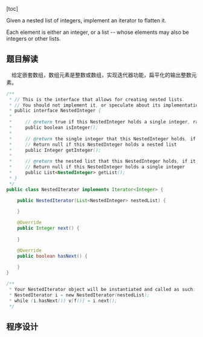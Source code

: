 [toc]

Given a nested list of integers, implement an iterator to flatten it.

Each element is either an integer, or a list -- whose elements may also be integers or other lists.



## 题目解读

&emsp;给定嵌套数组，数组元素是整数或数组，实现迭代器功能，扁平化的输出整数元素。

```java
/**
 * // This is the interface that allows for creating nested lists.
 * // You should not implement it, or speculate about its implementation
 * public interface NestedInteger {
 *
 *     // @return true if this NestedInteger holds a single integer, rather than a nested list.
 *     public boolean isInteger();
 *
 *     // @return the single integer that this NestedInteger holds, if it holds a single integer
 *     // Return null if this NestedInteger holds a nested list
 *     public Integer getInteger();
 *
 *     // @return the nested list that this NestedInteger holds, if it holds a nested list
 *     // Return null if this NestedInteger holds a single integer
 *     public List<NestedInteger> getList();
 * }
 */
public class NestedIterator implements Iterator<Integer> {

    public NestedIterator(List<NestedInteger> nestedList) {
        
    }

    @Override
    public Integer next() {
        
    }

    @Override
    public boolean hasNext() {
        
    }
}

/**
 * Your NestedIterator object will be instantiated and called as such:
 * NestedIterator i = new NestedIterator(nestedList);
 * while (i.hasNext()) v[f()] = i.next();
 */
```

## 程序设计



 